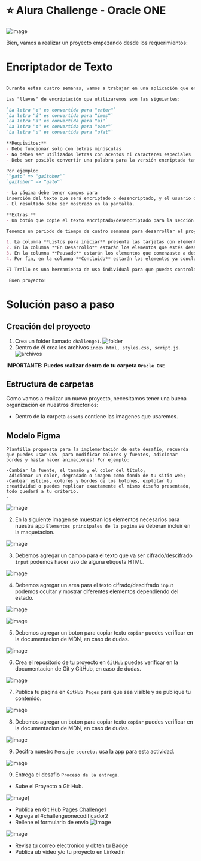  # ⭐️ Alura Challenge - Oracle ONE  

 ![image](/assets/logoAlura.png)

Bien, vamos a realizar un proyecto empezando desde los requerimientos:

# Encriptador de Texto

```markdown

Durante estas cuatro semanas, vamos a trabajar en una aplicación que encripta textos, así podrás intercambiar mensajes secretos con otras personas que sepan el secreto de la encriptación utilizada.

Las "llaves" de encriptación que utilizaremos son las siguientes:

`La letra "e" es convertida para "enter"`
`La letra "i" es convertida para "imes"`
`La letra "a" es convertida para "ai"`
`La letra "o" es convertida para "ober"`
`La letra "u" es convertida para "ufat"`

**Requisitos:**
- Debe funcionar solo con letras minúsculas
- No deben ser utilizados letras con acentos ni caracteres especiales
- Debe ser posible convertir una palabra para la versión encriptada también devolver una palabra encriptada para su versión original. 

Por ejemplo:
`"gato" => "gaitober"`
`gaitober" => "gato"`

- La página debe tener campos para 
inserción del texto que será encriptado o desencriptado, y el usuario debe poder escoger entre as dos opciones.
- El resultado debe ser mostrado en la pantalla.

**Extras:**
- Un botón que copie el texto encriptado/desencriptado para la sección de transferencia, o sea que tenga la misma funcionalidad del `ctrl+C` o de la opción "copiar" del menú de las aplicaciones.

Tenemos un periodo de tiempo de cuatro semanas para desarrollar el proyecto y vamos a trabajar con el sistema ágil de desarrollo, utilizando el Trello de la siguiente forma: 

1. La columna **Listos para iniciar** presenta las tarjetas con elementos que aun no fueron desarrollados.
2. En la columna **En Desarrollo** estarán los elementos que estés desarrollando en el momento. Al iniciar una tarea, podrás mover la tarjeta que contiene dicha tarea para esta columna.
3. En la columna **Pausado** estarán los elementos que comenzaste a desarrollar, pero necesitaste parar por algún motivo.
4. Por fin, en la columna **Concluido** estarán los elementos ya concluidos.

El Trello es una herramienta de uso individual para que puedas controlar el progreso de tus actividades, pero no será evaluada.

 Buen proyecto!

```

# Solución paso a paso

## Creación del proyecto

1. Crea un folder llamado `challenge1`.
![folder](/assets/carpeta.png)
2. Dentro de él crea los archivos `index.html, styles.css, script.js`.
![archivos](/assets/archivos.png)

**IMPORTANTE: Puedes realizar dentro de tu carpeta `Oracle ONE`**

## Estructura de carpetas

Como vamos a realizar un nuevo proyecto, necesitamos tener una buena organización en nuestros directorios:
- Dentro de la carpeta `assets` contiene las imagenes que usaremos. 

## Modelo Figma

```
Plantilla propuesta para la implementación de este desafío, recuerda que puedes usar CSS  para modificar colores y fuentes, adicionar bordes y hasta hacer animaciones! Por ejemplo:

-Cambiar la fuente, el tamaño y el color del título;
-Adicionar un color, degradado o imagen como fondo de tu sitio web;
-Cambiar estilos, colores y bordes de los botones, explotar tu creatividad o puedes replicar exactamente el mismo diseño presentado, todo quedará a tu criterio.
. 
```
![image](/assets/Figma.png)

2. En la siguiente imagen se muestran los elementos necesarios para nuestra app `Elementos principales de la pagina` se deberan incluir en la maquetacion.

![image](/assets/elementos.png)

3. Debemos agregar un campo para el texto que va ser cifrado/descifrado `input` podemos hacer uso de alguna etiqueta HTML.

![image](/assets/input.png)

4. Debemos agregar un area para el texto cifrado/descifrado `input` podemos ocultar y mostrar diferentes elementos dependiendo del estado. 

![image](/assets/area1.png)

![image](/assets/area2.png)

5. Debemos agregar un boton para copiar texto `copiar` puedes verificar en la documentacion de MDN, en caso de dudas.  

![image](/assets/copiar.png)

6. Crea el repositorio de tu proyecto en `GitHub` puedes verificar en la documentacion de Git y GitHub, en caso de dudas.  

![image](/assets/github.png)

7. Publica tu pagina en  `GitHub Pages` para que sea visible y se publique tu contenido.  

![image](/assets/githubPages.png)

8. Debemos agregar un boton para copiar texto `copiar` puedes verificar en la documentacion de MDN, en caso de dudas.  

![image](/assets/copiar.png)

9. Decifra nuestro  `Mensaje secreto¡` usa la app para esta actividad.  

![image](/assets/mensaje.png)

9. Entrega el desafio `Proceso de la entrega`.
- Sube el Proyecto a Git Hub.

![image](/assets/github.png)]

- Publica en Git Hub Pages
  [Challenge1](https://github.com/gumodi35/Challenge-Oracle-One_Gualberto)
- Agrega el #challengeonecodificador2
- Rellene el formulario de envio 
![image](/assets/formulario.png)

![image](/assets/confirmacion.png)
- Revisa tu correo electronico y obten tu Badge
- Publica ub video y/o tu proyecto en LinkedIn
